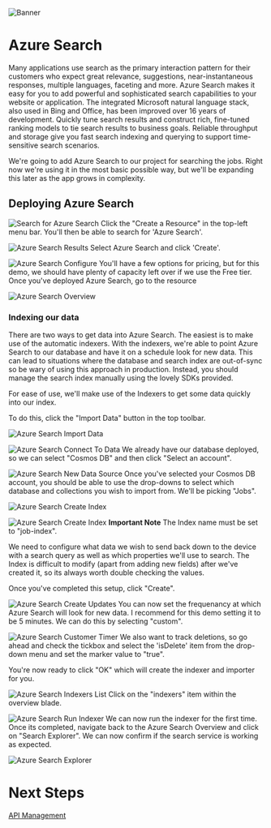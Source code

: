 ![Banner](Assets/Banner.png)

# Azure Search
Many applications use search as the primary interaction pattern for their customers who expect great relevance, suggestions, near-instantaneous responses, multiple languages, faceting and more. Azure Search makes it easy for you to add powerful and sophisticated search capabilities to your website or application. The integrated Microsoft natural language stack, also used in Bing and Office, has been improved over 16 years of development. Quickly tune search results and construct rich, fine-tuned ranking models to tie search results to business goals. Reliable throughput and storage give you fast search indexing and querying to support time-sensitive search scenarios.

We're going to add Azure Search to our project for searching the jobs. Right now we're using it in the most basic possible way, but we'll be expanding this later as the app grows in complexity. 

## Deploying Azure Search 

![Search for Azure Search](Assets/SearchForSearch.png)
Click the "Create a Resource" in the top-left menu bar. You'll then be able to search for 'Azure Search'. 

![Azure Search Results](Assets/SearchResults.png)
Select Azure Search and click 'Create'. 


![Azure Search Configure](Assets/ConfigureSearchService.png)
You'll have a few options for pricing, but for this demo, we should have plenty of capacity left over if we use the Free tier. Once you've deployed Azure Search, go to the resource 

![Azure Search Overview](Assets/SearchOverview.png)

### Indexing our data
There are two ways to get data into Azure Search. The easiest is to make use of the automatic indexers. With the indexers, we're able to point Azure Search to our database and have it on a schedule look for new data. This can lead to situations where the database and search index are out-of-sync so be wary of using this approach in production. Instead, you should manage the search index manually using the lovely SDKs provided. 

For ease of use, we'll make use of the Indexers to get some data quickly into our index. 

To do this, click the "Import Data" button in the top toolbar. 

![Azure Search Import Data](Assets/ImportData.png)

![Azure Search Connect To Data](Assets/ConnectToDataDefault.png)
We already have our database deployed, so we can select "Cosmos DB" and then click "Select an account". 

![Azure Search New Data Source](Assets/NewDataSourceFilledIn.png)
Once you've selected your Cosmos DB account, you should be able to use the drop-downs to select which database and collections you wish to import from. We'll be picking "Jobs". 

![Azure Search Create Index](Assets/CreatingJobsIndex.png)

![Azure Search Create Index](Assets/CreateJobIndexBasic.png)
**Important Note**
The Index name must be set to "job-index". 

We need to configure what data we wish to send back down to the device with a search query as well as which properties we'll use to search. The Index is difficult to modify (apart from adding new fields) after we've created it, so its always worth double checking the values. 

Once you've completed this setup, click "Create". 

![Azure Search Create Updates](Assets/IndexerSchedule.png)
You can now set the frequenancy at which Azure Search will look for new data. I recommend for this demo setting it to be 5 minutes. We can do this by selecting "custom". 

![Azure Search Customer Timer](Assets/CustomTimer.png)
We also want to track deletions, so go ahead and check the tickbox and select the 'isDelete' item from the drop-down menu and set the marker value to "true". 

You're now ready to click "OK" which will create the indexer and importer for you. 

![Azure Search Indexers List](Assets/Indexers.png)
Click on the "indexers" item within the overview blade. 

![Azure Search Run Indexer](Assets/RunIndex.png)
We can now run the indexer for the first time. Once its completed, navigate back to the Azure Search Overview and click on "Search Explorer". We can now confirm if the search service is working as expected. 

![Azure Search Explorer](Assets/SearchExplorer.png)

# Next Steps 
[API Management](../06_API_Management)



